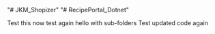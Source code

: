 "# JKM_Shopizer" 
"# RecipePortal_Dotnet" 


Test this now
test again
hello
with sub-folders
Test
updated code
again
